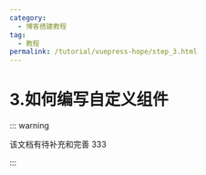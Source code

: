 ```yaml
---
category:
  - 博客搭建教程
tag:
  - 教程
permalink: /tutorial/vuepress-hope/step_3.html
---
```


# 3.如何编写自定义组件

::: warning

该文档有待补充和完善 333

:::
